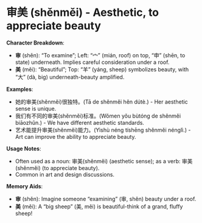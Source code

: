 # **审美 (shěnměi) - Aesthetic, to appreciate beauty**

**Character Breakdown**:  
- **审** (shěn): “To examine”; Left: “宀” (mián, roof) on top, “申” (shēn, to state) underneath. Implies careful consideration under a roof.  
- **美** (měi): “Beautiful”; Top: “羊” (yáng, sheep) symbolizes beauty, with “大” (dà, big) underneath-beauty amplified.

**Examples**:  
- 她的审美(shěnměi)很独特。(Tā de shěnměi hěn dútè.) - Her aesthetic sense is unique.  
- 我们有不同的审美(shěnměi)标准。(Wǒmen yǒu bùtóng de shěnměi biāozhǔn.) - We have different aesthetic standards.  
- 艺术能提升审美(shěnměi)能力。(Yìshù néng tíshēng shěnměi nénglì.) - Art can improve the ability to appreciate beauty.

**Usage Notes**:  
- Often used as a noun: 审美(shěnměi) (aesthetic sense); as a verb: 审美(shěnměi) (to appreciate beauty).  
- Common in art and design discussions.

**Memory Aids**:  
- **审** (shěn): Imagine someone “examining” (审, shěn) beauty under a roof.  
- **美** (měi): A “big sheep” (美, měi) is beautiful-think of a grand, fluffy sheep!